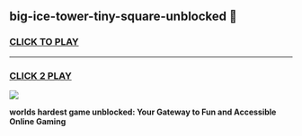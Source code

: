 
## big-ice-tower-tiny-square-unblocked 👋
<h3>
<a href="https://premium.freeplayer.one?title=big-ice-tower-tiny-square-unblocked&ref=14F">CLICK TO PLAY</a></h3>
<hr>

<h3>
<a href="https://premium.freeplayer.one?title=big-ice-tower-tiny-square-unblocked&ref=14F">CLICK 2 PLAY</a>
  
</h3>

<a href="https://premium.freeplayer.one?title=big-ice-tower-tiny-square-unblocked&ref=12F/"><img src="https://clearcache.store/games.png"></a>


**worlds hardest game unblocked: Your Gateway to Fun and Accessible Online Gaming**
